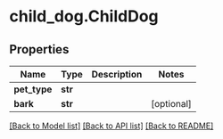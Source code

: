 # child_dog.ChildDog

## Properties
Name | Type | Description | Notes
------------ | ------------- | ------------- | -------------
**pet_type** | **str** |  | 
**bark** | **str** |  | [optional] 

[[Back to Model list]](../README.md#documentation-for-models) [[Back to API list]](../README.md#documentation-for-api-endpoints) [[Back to README]](../README.md)


